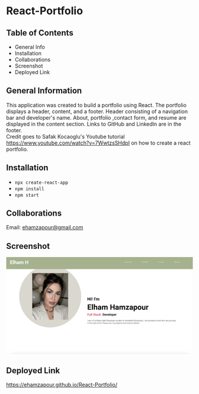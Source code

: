 # React-Portfolio

## Table of Contents
* General Info
* Installation
* Collaborations
* Screenshot
* Deployed Link


## General Information
This application was created to build a portfolio using React. The portfolio displays a header, content, and a footer. Header consisting of a navigation bar and developer's name. About, portfolio ,contact form, and resume are displayed in the content section. Links to GitHub and LinkedIn are in the footer.<br /> Credit goes to Safak Kocaoglu's Youtube tutorial https://www.youtube.com/watch?v=7WwtzsSHdpI on how to create a react portfolio. 

## Installation
* `npx create-react-app`
* `npm install`
* `npm start`

## Collaborations
Email: ehamzapour@gmail.com

## Screenshot
![Portfolio](./react-portfolio/src/components/portfolio/assets/portfolioscreenshot.png)

## Deployed Link
https://ehamzapour.github.io/React-Portfolio/